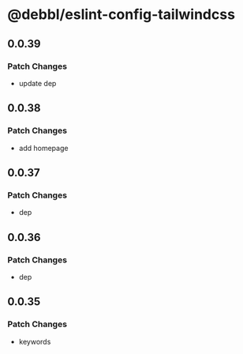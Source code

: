 # @debbl/eslint-config-tailwindcss

## 0.0.39

### Patch Changes

- update dep

## 0.0.38

### Patch Changes

- add homepage

## 0.0.37

### Patch Changes

- dep

## 0.0.36

### Patch Changes

- dep

## 0.0.35

### Patch Changes

- keywords
